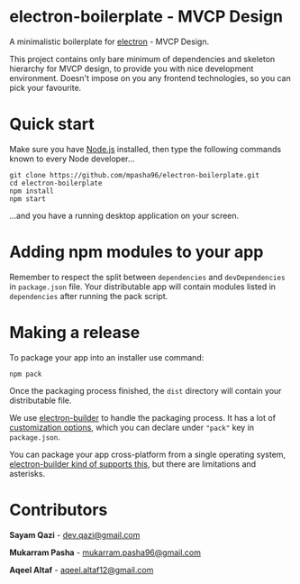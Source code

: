 # electron-boilerplate - MVCP Design

A minimalistic boilerplate for [electron](http://electron.atom.io) - MVCP Design.

This project contains only bare minimum of dependencies and skeleton hierarchy for MVCP design, to provide you with nice development environment. Doesn't impose on you any frontend technologies, so you can pick your favourite.

# Quick start

Make sure you have [Node.js](https://nodejs.org) installed, then type the following commands known to every Node developer...
```
git clone https://github.com/mpasha96/electron-boilerplate.git
cd electron-boilerplate
npm install
npm start
```
...and you have a running desktop application on your screen.


# Adding npm modules to your app

Remember to respect the split between `dependencies` and `devDependencies` in `package.json` file. Your distributable app will contain modules listed in `dependencies` after running the pack script.

# Making a release

To package your app into an installer use command:
```
npm pack
```

Once the packaging process finished, the `dist` directory will contain your distributable file.

We use [electron-builder](https://github.com/electron-userland/electron-builder) to handle the packaging process. It has a lot of [customization options](https://www.electron.build/configuration/configuration), which you can declare under `"pack"` key in `package.json`.

You can package your app cross-platform from a single operating system, [electron-builder kind of supports this](https://www.electron.build/multi-platform-build), but there are limitations and asterisks.

# Contributors

**Sayam Qazi** - dev.qazi@gmail.com

**Mukarram Pasha** - mukarram.pasha96@gmail.com

**Aqeel Altaf** - aqeel.altaf12@gmail.com

